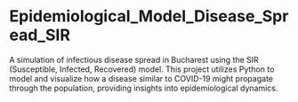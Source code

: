 # Epidemiological_Model_Disease_Spread_SIR
A simulation of infectious disease spread in Bucharest using the SIR (Susceptible, Infected, Recovered) model. This project utilizes Python to model and visualize how a disease similar to COVID-19 might propagate through the population, providing insights into epidemiological dynamics.
